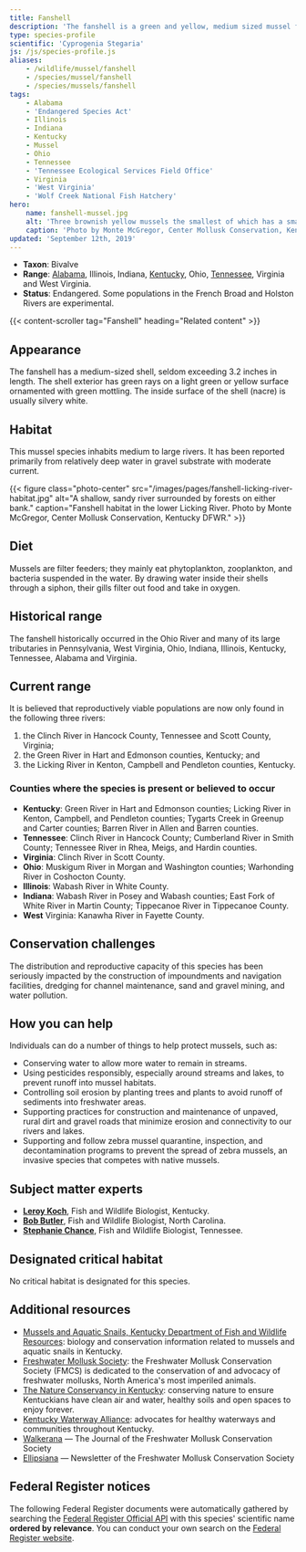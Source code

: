 ```yaml
---
title: Fanshell
description: 'The fanshell is a green and yellow, medium sized mussel found in various rivers in Alabama, Illinois, Indiana, Kentucky, Ohio, Tennessee, Virginia and West Virginia. It is protected as an endangered species.'
type: species-profile
scientific: 'Cyprogenia Stegaria'
js: /js/species-profile.js
aliases:
    - /wildlife/mussel/fanshell
    - /species/mussel/fanshell
    - /species/mussels/fanshell
tags:
    - Alabama
    - 'Endangered Species Act'
    - Illinois
    - Indiana
    - Kentucky
    - Mussel
    - Ohio
    - Tennessee
    - 'Tennessee Ecological Services Field Office'
    - Virginia
    - 'West Virginia'
    - 'Wolf Creek National Fish Hatchery'
hero:
    name: fanshell-mussel.jpg
    alt: 'Three brownish yellow mussels the smallest of which has a small white protrusion which the mussel uses to attach to a rock.'
    caption: 'Photo by Monte McGregor, Center Mollusk Conservation, Kentucky DFWR.'
updated: 'September 12th, 2019'
---
```


- **Taxon**: Bivalve
- **Range**: [Alabama](/alabama), Illinois, Indiana, [Kentucky](/kentucky), Ohio, [Tennessee](/tennessee), Virginia and West Virginia.
- **Status**: Endangered. Some populations in the French Broad and Holston Rivers are experimental.

{{< content-scroller tag="Fanshell" heading="Related content" >}}

## Appearance

The fanshell has a medium-sized shell, seldom exceeding 3.2 inches in length. The shell exterior has green rays on a light green or yellow surface ornamented with green mottling. The inside surface of the shell (nacre) is usually silvery white.

## Habitat

This mussel species inhabits medium to large rivers. It has been reported primarily from relatively deep water in gravel substrate with moderate current.

{{< figure class="photo-center" src="/images/pages/fanshell-licking-river-habitat.jpg" alt="A shallow, sandy river surrounded by forests on either bank." caption="Fanshell habitat in the lower Licking River. Photo by Monte McGregor, Center Mollusk Conservation, Kentucky DFWR." >}}

## Diet

Mussels are filter feeders; they mainly eat phytoplankton, zooplankton, and bacteria suspended in the water. By drawing water inside their shells through a siphon, their gills filter out food and take in oxygen.

## Historical range

The fanshell historically occurred in the Ohio River and many of its large tributaries in Pennsylvania, West Virginia, Ohio, Indiana, Illinois, Kentucky, Tennessee, Alabama and Virginia.

## Current range

It is believed that reproductively viable populations are now only found in the following three rivers:

1. the Clinch River in Hancock County, Tennessee and Scott County, Virginia;
2. the Green River in Hart and Edmonson counties, Kentucky; and
3. the Licking River in Kenton, Campbell and Pendleton counties, Kentucky.

### Counties where the species is present or believed to occur

- **Kentucky**: Green River in Hart and Edmonson counties; Licking River in Kenton, Campbell, and Pendleton counties; Tygarts Creek in Greenup and Carter counties; Barren River in Allen and Barren counties.
- **Tennessee**: Clinch River in Hancock County; Cumberland River in Smith County; Tennessee River in Rhea, Meigs, and Hardin counties.
- **Virginia**: Clinch River in Scott County.
- **Ohio**: Muskigum River in Morgan and Washington counties; Warhonding River in Coshocton County.
- **Illinois**: Wabash River in White County.
- **Indiana**: Wabash River in Posey and Wabash counties; East Fork of White River in Martin County; Tippecanoe River in Tippecanoe County.
- **West** Virginia: Kanawha River in Fayette County.

## Conservation challenges

The distribution and reproductive capacity of this species has been seriously impacted by the construction of impoundments and navigation facilities, dredging for channel maintenance, sand and gravel mining, and water pollution.

## How you can help

Individuals can do a number of things to help protect mussels, such as:

- Conserving water to allow more water to remain in streams.
- Using pesticides responsibly, especially around streams and lakes, to prevent runoff into mussel habitats.
- Controlling soil erosion by planting trees and plants to avoid runoff of sediments into freshwater areas.
- Supporting practices for construction and maintenance of unpaved, rural dirt and gravel roads that minimize erosion and connectivity to our rivers and lakes.
- Supporting and follow zebra mussel quarantine, inspection, and decontamination programs to prevent the spread of zebra mussels, an invasive species that competes with native mussels.

## Subject matter experts

- **[Leroy Koch](mailto:leroy_koch@fws.gov?subject=Fanshell)**, Fish and Wildlife Biologist, Kentucky.
- **[Bob Butler](mailto:bob_butler@fws.gov?subject=Fanshell)**, Fish and Wildlife Biologist, North Carolina.
- **[Stephanie Chance](mailto:stephanie_chance@fws.gov?subject=Fanshell)**, Fish and Wildlife Biologist, Tennessee.

## Designated critical habitat

No critical habitat is designated for this species.

## Additional resources

- [Mussels and Aquatic Snails, Kentucky Department of Fish and Wildlife Resources](http://fw.ky.gov/Wildlife/Pages/Freshwater-Mussels-and-Aquatic-Snails.aspx): biology and conservation information related to mussels and aquatic snails in Kentucky.
- [Freshwater Mollusk Society](http://molluskconservation.org/): the Freshwater Mollusk Conservation Society (FMCS) is dedicated to the conservation of and advocacy of freshwater mollusks, North America's most imperiled animals.
- [The Nature Conservancy in Kentucky](http://www.nature.org/ourinitiatives/regions/northamerica/unitedstates/kentucky/): conserving nature to ensure Kentuckians have clean air and water, healthy soils and open spaces to enjoy forever.
- [Kentucky Waterway Alliance](http://kwalliance.org/): advocates for healthy waterways and communities throughout Kentucky.
- [Walkerana](http://molluskconservation.org/Walkerana_BackIssues.html) — The Journal of the Freshwater Mollusk Conservation Society
- [Ellipsiana](http://molluskconservation.org/Ellipsaria-archive.html) — Newsletter of the Freshwater Mollusk Conservation Society

## Federal Register notices

The following Federal Register documents were automatically gathered by searching the [Federal Register Official API](https://www.federalregister.gov/blog/learn/developers) with this species' scientific name **ordered by relevance**. You can conduct your own search on the [Federal Register website](https://www.federalregister.gov/articles/search).
